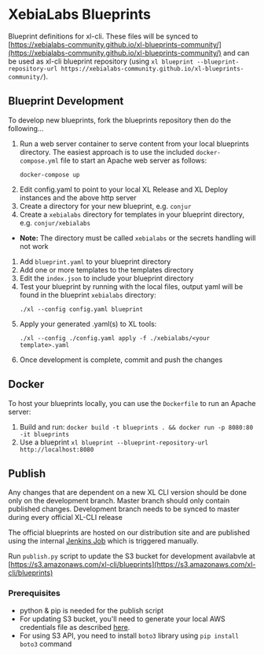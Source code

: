 # XebiaLabs Blueprints

Blueprint definitions for xl-cli. These files will be synced to [https://xebialabs-community.github.io/xl-blueprints-community/](https://xebialabs-community.github.io/xl-blueprints-community/) and can be used as xl-cli blueprint repository (using `xl blueprint --blueprint-repository-url https://xebialabs-community.github.io/xl-blueprints-community/`).

## Blueprint Development

To develop new blueprints, fork the blueprints repository then do the following...
1. Run a web server container to serve content from your local blueprints directory.  The easiest approach is to use the included `docker-compose.yml` file to start an Apache web server as follows:
    ```
    docker-compose up
    ```
1. Edit config.yaml to point to your local XL Release and XL Deploy instances and the above http server
1. Create a directory for your new blueprint, e.g. `conjur`
1. Create a `xebialabs` directory for templates in your blueprint directory, e.g. `conjur/xebialabs`
  * **Note:** The directory must be called `xebialabs` or the secrets handling will not work
1. Add `blueprint.yaml` to your blueprint directory
1. Add one or more templates to the templates directory
1. Edit the `index.json` to include your blueprint directory
1. Test your blueprint by running with the local files, output yaml will be found in the blueprint `xebialabs` directory:
    ```
    ./xl --config config.yaml blueprint
    ```
1. Apply your generated .yaml(s) to XL tools:
    ```
    ./xl --config ./config.yaml apply -f ./xebialabs/<your template>.yaml
    ```
1. Once development is complete, commit and push the changes


## Docker
To host your blueprints locally, you can use the `Dockerfile` to run an Apache server:
1. Build and run: `docker build -t blueprints . && docker run -p 8080:80 -it blueprints`
1. Use a blueprint `xl blueprint --blueprint-repository-url http://localhost:8080`


## Publish

Any changes that are dependent on a new XL CLI version should be done only on the development branch. Master branch should only contain published changes. Development branch needs to be synced to master during every official XL-CLI release

The official blueprints are hosted on our distribution site and are published using the internal [Jenkins Job](https://jenkins-ng.xebialabs.com/jenkinsng/job/XL%20Devops%20As%20Code/job/Blueprints%20Release/) which is triggered manually.

Run `publish.py` script to update the S3 bucket for development availabvle at [https://s3.amazonaws.com/xl-cli/blueprints](https://s3.amazonaws.com/xl-cli/blueprints)

### Prerequisites

- python & pip is needed for the publish script
- For updating S3 bucket, you'll need to generate your local AWS credentials file as described [here](https://docs.aws.amazon.com/cli/latest/userguide/cli-config-files.html).
- For using S3 API, you need to install `boto3` library using `pip install boto3` command

